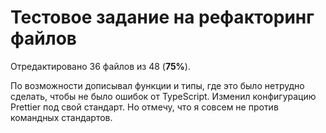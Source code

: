 # Тестовое задание на рефакторинг файлов

Отредактировано 36 файлов из 48 (**75%**).

По возможности дописывал функции и типы, где это было нетрудно сделать, чтобы не было ошибок от TypeScript.
Изменил конфигурацию Prettier под свой стандарт. Но отмечу, что я совсем не против командных стандартов.